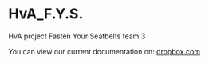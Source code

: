 HvA_F.Y.S.
==========

HvA project Fasten Your Seatbelts team 3

You can view our current documentation on:
<a href="https://www.dropbox.com/sh/1dikq30pby5zfnq/AADnT18tPtWxlC7ttAtAhz3ia?dl=0" target="_blank">dropbox.com</a>
